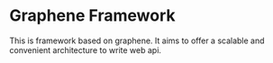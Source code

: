 # Graphene Framework

This is framework based on graphene. It aims to offer a scalable and convenient architecture to write web api.
